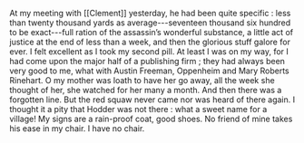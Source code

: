 At my meeting with [[Clement]] yesterday, he had been quite specific : less than twenty thousand yards as average---seventeen thousand six hundred to be exact---full ration of the assassin’s wonderful substance, a little act of justice at the end of less than a week, and then the glorious stuff galore for ever. I felt excellent as I took my second pill. At least I was on my way, for I had come upon the major half of a publishing firm ; they had always been very good to me, what with Austin Freeman, Oppenheim and Mary Roberts Rinehart. O my mother was loath to have her go away, all the week she thought of her, she watched for her many a month. And then there was a forgotten line. But the red squaw never came nor was heard of there again. I thought it a pity that Hodder was not there : what a sweet name for a village! My signs are a rain-proof coat, good shoes. No friend of mine takes his ease in my chair. I have no chair.